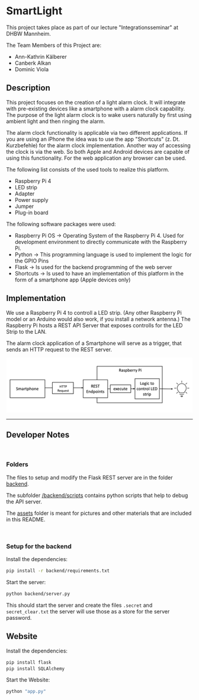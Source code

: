# SmartLight
This project takes place as part of our lecture "Integrationsseminar" at DHBW Mannheim.

The Team Members of this Project are:
- Ann-Kathrin Kälberer
- Canberk Alkan
- Dominic Viola

## Description
This project focuses on the creation of a light alarm clock. It will integrate with pre-existing devices like a smartphone with a alarm clock capability. The purpose of the light alarm clock is to wake users naturally by first using ambient light and then ringing the alarm. 

The alarm clock functionality is applicable via two different applications. If you are using an iPhone the idea was to use the app "Shortcuts" (z. Dt. Kurzbefehle) for the alarm clock implementation. Another way of accessing the clock is via the web. So both Apple and Android devices are capable of using this functionality. For the web application any browser can be used.

The following list consists of the used tools to realize this platform.
- Raspberry Pi 4
- LED strip
- Adapter
- Power supply
- Jumper
- Plug-in board

The following software packages were used:
- Raspberry Pi OS -> Operating System of the Raspberry Pi 4. Used for development environment to directly communicate with the Raspberry Pi.
- Python -> This programming language is used to implement the logic for the GPIO Pins
- Flask -> Is used for the backend programming of the web server
- Shortcuts -> Is used to have an implementation of this platform in the form of a smartphone app (Apple devices only)

## Implementation 
We use a Raspberry Pi 4 to controll a LED strip. (Any other Raspberry Pi model or an Arduino would also work, if you install a network antenna.) The Raspberry Pi hosts a REST API Server that exposes controlls for the LED Strip to the LAN. 

The alarm clock application of a Smartphone will serve as a trigger, that sends an HTTP request to the REST server.  

![architecture](assets/implementation_architecture.png)

---
## Developer Notes

<br>

### Folders
The files to setup and modify the Flask REST server are in the folder [backend](backend).

The subfolder [/backend/scripts](backend/scripts) contains python scripts that help to debug the API server.

The [assets](assets) folder is meant for pictures and other materials that are included in this README.

<br>

### Setup for the backend
Install the dependencies:
```bash
pip install -r backend/requirements.txt
```

Start the server:
```bash
python backend/server.py
```
This should start the server and create the files ```.secret``` and ```secret_clear.txt``` the server will use those as a store for the server password.

## Website
Install the dependencies:
```bash
pip install flask
pip install SQLAlchemy
```
Start the Website:
```bash
python "app.py"
```
